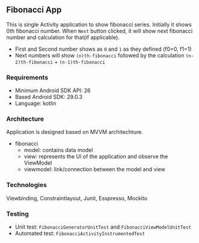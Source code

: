 ## Fibonacci App
This is single Activity application to show fibonacci series. Initially it shows 0th fibonacci number.
When `Next` button clicked, it will show next fibonacci number and calculation for that(if applicable).
- First and Second number shows as `0` and `1` as they defined (f0=0, f1=1)
- Next numbers will show `(n)th-fibonacci` followed by the calculation `(n-2)th-fibonacci` +  `(n-1)th-fibonacci`

### Requirements
- Minimum Android SDK API: 26
- Based Android SDK: 29.0.3
- Language: kotlin

### Architecture
Application is designed based on MVVM architechture.
- fibonacci
  - model: contains data model
  - view: represents the UI of the application and observe the ViewModel
  - viewmodel: link/connection between the model and view

### Technologies
Viewbinding, Constraintlayout, Junit, Esspresso, Mockito

### Testing
- Unit test: `FibonacciGeneratorUnitTest` and `FibonacciViewModelUnitTest`
- Automated test: `FibonacciActivityInstrumentedTest`
